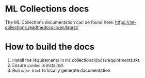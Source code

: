 # ML Collections docs

The ML Collections documentation can be found here: https://ml-collections.readthedocs.io/en/latest/

# How to build the docs
1. Install the requirements in ml_collections/docs/requirements.txt.
2. Ensure `pandoc` is installed.
3. Run `make html` to locally generate documentation.